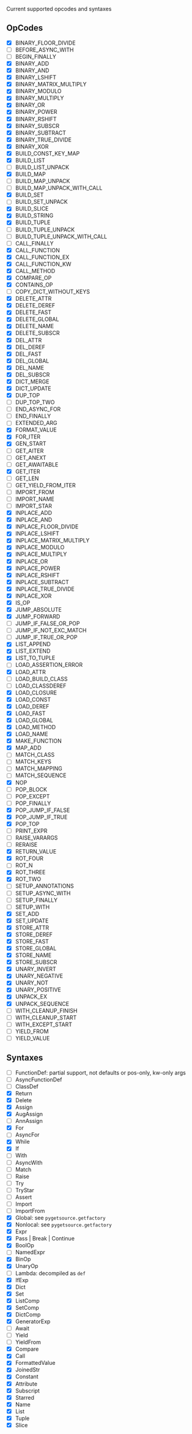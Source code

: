 Current supported opcodes and syntaxes


## OpCodes

- [x] BINARY_FLOOR_DIVIDE
- [ ] BEFORE_ASYNC_WITH
- [ ] BEGIN_FINALLY
- [x] BINARY_ADD
- [x] BINARY_AND
- [x] BINARY_LSHIFT
- [x] BINARY_MATRIX_MULTIPLY
- [x] BINARY_MODULO
- [x] BINARY_MULTIPLY
- [x] BINARY_OR
- [x] BINARY_POWER
- [x] BINARY_RSHIFT
- [x] BINARY_SUBSCR
- [x] BINARY_SUBTRACT
- [x] BINARY_TRUE_DIVIDE
- [x] BINARY_XOR
- [x] BUILD_CONST_KEY_MAP
- [x] BUILD_LIST
- [ ] BUILD_LIST_UNPACK
- [x] BUILD_MAP
- [ ] BUILD_MAP_UNPACK
- [ ] BUILD_MAP_UNPACK_WITH_CALL
- [x] BUILD_SET
- [ ] BUILD_SET_UNPACK
- [x] BUILD_SLICE
- [x] BUILD_STRING
- [x] BUILD_TUPLE
- [ ] BUILD_TUPLE_UNPACK
- [ ] BUILD_TUPLE_UNPACK_WITH_CALL
- [ ] CALL_FINALLY
- [x] CALL_FUNCTION
- [x] CALL_FUNCTION_EX
- [x] CALL_FUNCTION_KW
- [x] CALL_METHOD
- [x] COMPARE_OP
- [x] CONTAINS_OP
- [ ] COPY_DICT_WITHOUT_KEYS
- [x] DELETE_ATTR
- [x] DELETE_DEREF
- [x] DELETE_FAST
- [x] DELETE_GLOBAL
- [x] DELETE_NAME
- [x] DELETE_SUBSCR
- [x] DEL_ATTR
- [x] DEL_DEREF
- [x] DEL_FAST
- [x] DEL_GLOBAL
- [x] DEL_NAME
- [x] DEL_SUBSCR
- [x] DICT_MERGE
- [x] DICT_UPDATE
- [x] DUP_TOP
- [ ] DUP_TOP_TWO
- [ ] END_ASYNC_FOR
- [ ] END_FINALLY
- [ ] EXTENDED_ARG
- [x] FORMAT_VALUE
- [x] FOR_ITER
- [x] GEN_START
- [ ] GET_AITER
- [ ] GET_ANEXT
- [ ] GET_AWAITABLE
- [x] GET_ITER
- [ ] GET_LEN
- [ ] GET_YIELD_FROM_ITER
- [ ] IMPORT_FROM
- [ ] IMPORT_NAME
- [ ] IMPORT_STAR
- [x] INPLACE_ADD
- [x] INPLACE_AND
- [x] INPLACE_FLOOR_DIVIDE
- [x] INPLACE_LSHIFT
- [x] INPLACE_MATRIX_MULTIPLY
- [x] INPLACE_MODULO
- [x] INPLACE_MULTIPLY
- [x] INPLACE_OR
- [x] INPLACE_POWER
- [x] INPLACE_RSHIFT
- [x] INPLACE_SUBTRACT
- [x] INPLACE_TRUE_DIVIDE
- [x] INPLACE_XOR
- [x] IS_OP
- [x] JUMP_ABSOLUTE
- [x] JUMP_FORWARD
- [ ] JUMP_IF_FALSE_OR_POP
- [ ] JUMP_IF_NOT_EXC_MATCH
- [ ] JUMP_IF_TRUE_OR_POP
- [x] LIST_APPEND
- [x] LIST_EXTEND
- [x] LIST_TO_TUPLE
- [ ] LOAD_ASSERTION_ERROR
- [x] LOAD_ATTR
- [ ] LOAD_BUILD_CLASS
- [ ] LOAD_CLASSDEREF
- [x] LOAD_CLOSURE
- [x] LOAD_CONST
- [x] LOAD_DEREF
- [x] LOAD_FAST
- [x] LOAD_GLOBAL
- [x] LOAD_METHOD
- [x] LOAD_NAME
- [x] MAKE_FUNCTION
- [x] MAP_ADD
- [ ] MATCH_CLASS
- [ ] MATCH_KEYS
- [ ] MATCH_MAPPING
- [ ] MATCH_SEQUENCE
- [x] NOP
- [ ] POP_BLOCK
- [ ] POP_EXCEPT
- [ ] POP_FINALLY
- [x] POP_JUMP_IF_FALSE
- [x] POP_JUMP_IF_TRUE
- [x] POP_TOP
- [ ] PRINT_EXPR
- [ ] RAISE_VARARGS
- [ ] RERAISE
- [x] RETURN_VALUE
- [x] ROT_FOUR
- [ ] ROT_N
- [x] ROT_THREE
- [x] ROT_TWO
- [ ] SETUP_ANNOTATIONS
- [ ] SETUP_ASYNC_WITH
- [ ] SETUP_FINALLY
- [ ] SETUP_WITH
- [x] SET_ADD
- [x] SET_UPDATE
- [x] STORE_ATTR
- [x] STORE_DEREF
- [x] STORE_FAST
- [x] STORE_GLOBAL
- [x] STORE_NAME
- [x] STORE_SUBSCR
- [x] UNARY_INVERT
- [x] UNARY_NEGATIVE
- [x] UNARY_NOT
- [x] UNARY_POSITIVE
- [x] UNPACK_EX
- [x] UNPACK_SEQUENCE
- [ ] WITH_CLEANUP_FINISH
- [ ] WITH_CLEANUP_START
- [ ] WITH_EXCEPT_START
- [ ] YIELD_FROM
- [ ] YIELD_VALUE

## Syntaxes

- [ ] FunctionDef: partial support, not defaults or pos-only, kw-only args
- [ ] AsyncFunctionDef
- [ ] ClassDef
- [x] Return
- [x] Delete
- [x] Assign
- [x] AugAssign
- [ ] AnnAssign
- [x] For
- [ ] AsyncFor
- [x] While
- [x] If
- [ ] With
- [ ] AsyncWith
- [ ] Match
- [ ] Raise
- [ ] Try
- [ ] TryStar
- [ ] Assert
- [ ] Import
- [ ] ImportFrom
- [x] Global: see `pygetsource.getfactory`
- [x] Nonlocal: see `pygetsource.getfactory`
- [x] Expr
- [x] Pass | Break | Continue
- [x] BoolOp
- [ ] NamedExpr
- [x] BinOp
- [x] UnaryOp
- [ ] Lambda: decompiled as `def`
- [x] IfExp
- [x] Dict
- [x] Set
- [x] ListComp
- [x] SetComp
- [x] DictComp
- [x] GeneratorExp
- [ ] Await
- [ ] Yield
- [ ] YieldFrom
- [x] Compare
- [x] Call
- [x] FormattedValue
- [x] JoinedStr
- [x] Constant
- [x] Attribute
- [x] Subscript
- [x] Starred
- [x] Name
- [x] List
- [x] Tuple
- [x] Slice
